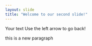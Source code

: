 ```yaml
---
layout: slide
title: "Welcome to our second slide!"
---
```

Your text
Use the left arrow to go back!

this is a new paragraph
